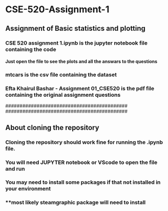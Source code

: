 # CSE-520-Assignment-1
## Assignment of Basic statistics and plotting 
### CSE 520 assignment 1.ipynb is the jupyter notebook file containing the code
#### Just open the file to see the plots and all the answars to the questions
### mtcars is the csv file containing the dataset
### Efta Khairul Bashar - Assignment 01_CSE520 is the pdf file containing the original assignment questions

###########################################
###########################################
## About cloning the repository
### Cloning the repository should work fine for running the .ipynb file. 
### You will need JUPYTER notebook or VScode to open the file and run
### You may need to install some packages if that not installed in your environment
### **most likely steamgraphic package will need to install
